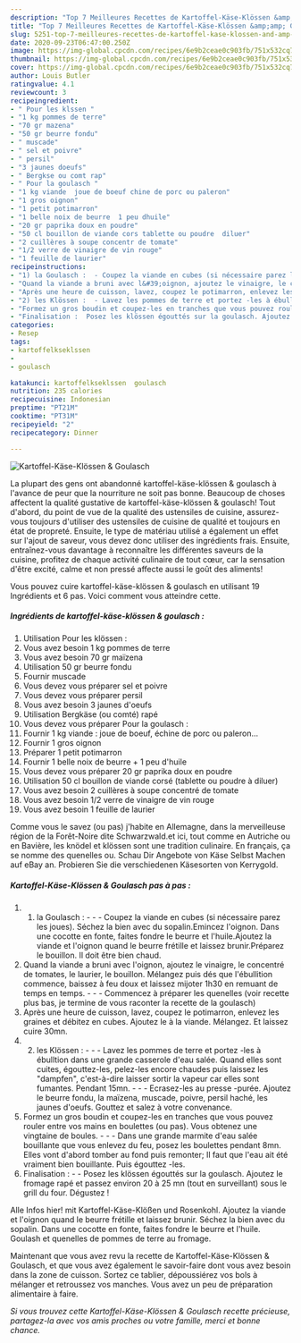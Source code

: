 ```yaml
---
description: "Top 7 Meilleures Recettes de Kartoffel-Käse-Klössen &amp;amp; Goulasch"
title: "Top 7 Meilleures Recettes de Kartoffel-Käse-Klössen &amp;amp; Goulasch"
slug: 5251-top-7-meilleures-recettes-de-kartoffel-kase-klossen-and-amp-goulasch
date: 2020-09-23T06:47:00.250Z
image: https://img-global.cpcdn.com/recipes/6e9b2ceae0c903fb/751x532cq70/kartoffel-kase-klossen-goulasch-photo-principale-de-la-recette.jpg
thumbnail: https://img-global.cpcdn.com/recipes/6e9b2ceae0c903fb/751x532cq70/kartoffel-kase-klossen-goulasch-photo-principale-de-la-recette.jpg
cover: https://img-global.cpcdn.com/recipes/6e9b2ceae0c903fb/751x532cq70/kartoffel-kase-klossen-goulasch-photo-principale-de-la-recette.jpg
author: Louis Butler
ratingvalue: 4.1
reviewcount: 3
recipeingredient:
- " Pour les klssen "
- "1 kg pommes de terre"
- "70 gr mazena"
- "50 gr beurre fondu"
- " muscade"
- " sel et poivre"
- " persil"
- "3 jaunes doeufs"
- " Bergkse ou comt rap"
- " Pour la goulasch "
- "1 kg viande  joue de boeuf chine de porc ou paleron"
- "1 gros oignon"
- "1 petit potimarron"
- "1 belle noix de beurre  1 peu dhuile"
- "20 gr paprika doux en poudre"
- "50 cl bouillon de viande cors tablette ou poudre  diluer"
- "2 cuillères à soupe concentr de tomate"
- "1/2 verre de vinaigre de vin rouge"
- "1 feuille de laurier"
recipeinstructions:
- "1) la Goulasch :  - Coupez la viande en cubes (si nécessaire parez les joues). Séchez la bien avec du sopalin.Emincez l&#39;oignon. Dans une cocotte en fonte, faites fondre le beurre et l&#39;huile.Ajoutez la viande et l&#39;oignon quand le beurre frétille et laissez brunir.Préparez le bouillon. Il doit être bien chaud."
- "Quand la viande a bruni avec l&#39;oignon, ajoutez le vinaigre, le concentré de tomates, le laurier, le bouillon. Mélangez puis dés que l&#39;ébullition commence, baissez à feu doux et laissez mijoter 1h30 en remuant de temps en temps.  - Commencez à préparer les quenelles (voir recette plus bas, je termine de vous raconter la recette de la goulasch)"
- "Après une heure de cuisson, lavez, coupez le potimarron, enlevez les graines et débitez en cubes. Ajoutez le à la viande. Mélangez. Et laissez cuire 30mn."
- "2) les Klössen :  - Lavez les pommes de terre et portez -les à ébulltion dans une grande casserole d&#39;eau salée. Quand elles sont cuites, égouttez-les, pelez-les encore chaudes puis laissez les &#34;dampfen&#34;, c&#39;est-à-dire laisser sortir la vapeur car elles sont fumantes. Pendant 15mn.  - Ecrasez-les au presse -purée. Ajoutez le beurre fondu, la maïzena, muscade, poivre, persil haché, les jaunes d&#39;oeufs. Gouttez et salez à votre convenance."
- "Formez un gros boudin et coupez-les en tranches que vous pouvez rouler entre vos mains en boulettes (ou pas). Vous obtenez une vingtaine de boules.  - Dans une grande marmite d&#39;eau salée bouillante que vous enlevez du feu, posez les boulettes pendant 8mn. Elles vont d&#39;abord tomber au fond puis remonter; Il faut que l&#39;eau ait été vraiment bien bouillante. Puis égouttez -les."
- "Finalisation :  Posez les klössen égouttés sur la goulasch. Ajoutez le fromage rapé et passez environ 20 à 25 mn (tout en surveillant) sous le grill du four. Dégustez !"
categories:
- Resep
tags:
- kartoffelkseklssen
- 
- goulasch

katakunci: kartoffelkseklssen  goulasch 
nutrition: 235 calories
recipecuisine: Indonesian
preptime: "PT21M"
cooktime: "PT31M"
recipeyield: "2"
recipecategory: Dinner

---
```



![Kartoffel-Käse-Klössen &amp; Goulasch](https://img-global.cpcdn.com/recipes/6e9b2ceae0c903fb/751x532cq70/kartoffel-kase-klossen-goulasch-photo-principale-de-la-recette.jpg)

La plupart des gens ont abandonné kartoffel-käse-klössen &amp; goulasch à l'avance de peur que la nourriture ne soit pas bonne. Beaucoup de choses affectent la qualité gustative de kartoffel-käse-klössen &amp; goulasch! Tout d'abord, du point de vue de la qualité des ustensiles de cuisine, assurez-vous toujours d'utiliser des ustensiles de cuisine de qualité et toujours en état de propreté. Ensuite, le type de matériau utilisé a également un effet sur l'ajout de saveur, vous devez donc utiliser des ingrédients frais. Ensuite, entraînez-vous davantage à reconnaître les différentes saveurs de la cuisine, profitez de chaque activité culinaire de tout cœur, car la sensation d'être excité, calme et non pressé affecte aussi le goût des aliments!

<!--inarticleads1-->

Vous pouvez cuire kartoffel-käse-klössen &amp; goulasch en utilisant 19 Ingrédients et 6 pas. Voici comment vous atteindre cette.

##### Ingrédients de kartoffel-käse-klössen &amp; goulasch :

1. Utilisation  Pour les klössen :
1. Vous avez besoin 1 kg pommes de terre
1. Vous avez besoin 70 gr maïzena
1. Utilisation 50 gr beurre fondu
1. Fournir  muscade
1. Vous devez vous préparer  sel et poivre
1. Vous devez vous préparer  persil
1. Vous avez besoin 3 jaunes d&#39;oeufs
1. Utilisation  Bergkäse (ou comté) rapé
1. Vous devez vous préparer  Pour la goulasch :
1. Fournir 1 kg viande : joue de boeuf, échine de porc ou paleron...
1. Fournir 1 gros oignon
1. Préparer 1 petit potimarron
1. Fournir 1 belle noix de beurre + 1 peu d&#39;huile
1. Vous devez vous préparer 20 gr paprika doux en poudre
1. Utilisation 50 cl bouillon de viande corsé (tablette ou poudre à diluer)
1. Vous avez besoin 2 cuillères à soupe concentré de tomate
1. Vous avez besoin 1/2 verre de vinaigre de vin rouge
1. Vous avez besoin 1 feuille de laurier


Comme vous le savez (ou pas) j&#39;habite en Allemagne, dans la merveilleuse région de la Forêt-Noire dite Schwarzwald.et ici, tout comme en Autriche ou en Bavière, les knödel et klössen sont une tradition culinaire. En français, ça se nomme des quenelles ou. Schau Dir Angebote von Käse Selbst Machen auf eBay an. Probieren Sie die verschiedenen Käsesorten von Kerrygold. 

<!--inarticleads2-->

##### Kartoffel-Käse-Klössen &amp; Goulasch pas à pas :

1. 1) la Goulasch : -  - - Coupez la viande en cubes (si nécessaire parez les joues). Séchez la bien avec du sopalin.Emincez l&#39;oignon. Dans une cocotte en fonte, faites fondre le beurre et l&#39;huile.Ajoutez la viande et l&#39;oignon quand le beurre frétille et laissez brunir.Préparez le bouillon. Il doit être bien chaud.
1. Quand la viande a bruni avec l&#39;oignon, ajoutez le vinaigre, le concentré de tomates, le laurier, le bouillon. Mélangez puis dés que l&#39;ébullition commence, baissez à feu doux et laissez mijoter 1h30 en remuant de temps en temps. -  - - Commencez à préparer les quenelles (voir recette plus bas, je termine de vous raconter la recette de la goulasch)
1. Après une heure de cuisson, lavez, coupez le potimarron, enlevez les graines et débitez en cubes. Ajoutez le à la viande. Mélangez. Et laissez cuire 30mn.
1. 2) les Klössen : -  - - Lavez les pommes de terre et portez -les à ébulltion dans une grande casserole d&#39;eau salée. Quand elles sont cuites, égouttez-les, pelez-les encore chaudes puis laissez les &#34;dampfen&#34;, c&#39;est-à-dire laisser sortir la vapeur car elles sont fumantes. Pendant 15mn. -  - - Ecrasez-les au presse -purée. Ajoutez le beurre fondu, la maïzena, muscade, poivre, persil haché, les jaunes d&#39;oeufs. Gouttez et salez à votre convenance.
1. Formez un gros boudin et coupez-les en tranches que vous pouvez rouler entre vos mains en boulettes (ou pas). Vous obtenez une vingtaine de boules. -  - - Dans une grande marmite d&#39;eau salée bouillante que vous enlevez du feu, posez les boulettes pendant 8mn. Elles vont d&#39;abord tomber au fond puis remonter; Il faut que l&#39;eau ait été vraiment bien bouillante. Puis égouttez -les.
1. Finalisation : -  - Posez les klössen égouttés sur la goulasch. Ajoutez le fromage rapé et passez environ 20 à 25 mn (tout en surveillant) sous le grill du four. Dégustez !


Alle Infos hier! mit Kartoffel-Käse-Klößen und Rosenkohl. Ajoutez la viande et l&#39;oignon quand le beurre frétille et laissez brunir. Séchez la bien avec du sopalin. Dans une cocotte en fonte, faites fondre le beurre et l&#39;huile. Goulash et quenelles de pommes de terre au fromage. 

<!--inarticleads1-->

<p>
Maintenant que vous avez revu la recette de Kartoffel-Käse-Klössen &amp; Goulasch, et que vous avez également le savoir-faire dont vous avez besoin dans la zone de cuisson. Sortez ce tablier, dépoussiérez vos bols à mélanger et retroussez vos manches. Vous avez un peu de préparation alimentaire à faire.
</p>

<p>
<i>Si vous trouvez cette Kartoffel-Käse-Klössen &amp; Goulasch recette précieuse, partagez-la avec vos amis proches ou votre famille, merci et bonne chance.</i>
</p>
